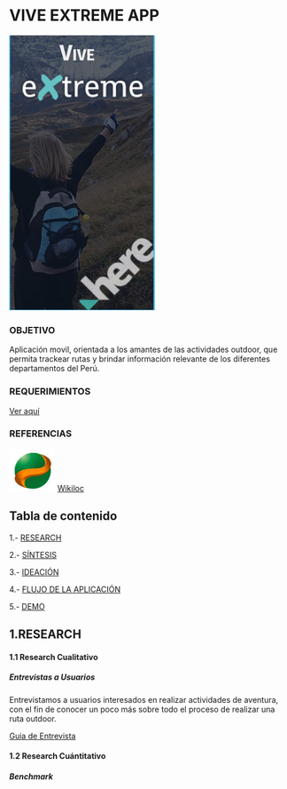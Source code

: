 # VIVE EXTREME APP

![logo](assets/images/preview.png)

### **OBJETIVO**
Aplicación movil, orientada a los amantes de las actividades outdoor, que permita trackear rutas y brindar información relevante de los diferentes departamentos del Perú.

### **REQUERIMIENTOS**
   [Ver aquí](https://drive.google.com/drive/folders/1vrjQirb_UD4SAgtMfYJBXD4lWBFbcAFF)


### **REFERENCIAS**
![referencia](assets/images/wikiloc.PNG) [Wikiloc](https://es.wikiloc.com/)



## Tabla de contenido

1.- [RESEARCH](#research)

2.- [SÍNTESIS](#sintesis)

3.- [IDEACIÓN](#ideación)

4.- [FLUJO DE LA APLICACIÓN](#flujo-de-la-aplicación)

5.- [DEMO](#demo)


## 1.RESEARCH
#### 1.1 Research Cualitativo
##### Entrevistas a Usuarios

Entrevistamos a usuarios interesados en realizar actividades de aventura, con el fin de conocer un poco más sobre todo el proceso de realizar una ruta outdoor.

[Guia de Entrevista]()


#### 1.2 Research Cuántitativo
##### Benchmark 